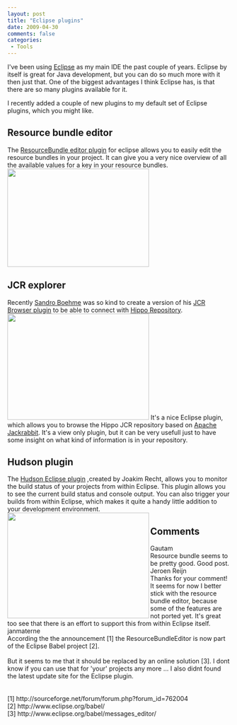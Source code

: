 ```yaml
---
layout: post
title: "Eclipse plugins"
date: 2009-04-30
comments: false
categories:
 - Tools
---
```


I've been using <a href="http://www.eclipse.org/">Eclipse</a> as my main IDE the past couple of years. Eclipse by itself is great for Java development, but you can do so much more with it then just that. One of the biggest advantages I think Eclipse has, is that there are so many plugins available for it.

I recently added a couple of new plugins to my default set of Eclipse plugins, which you might like.

<h2>Resource bundle editor</h2>
The <a href="http://sourceforge.net/projects/eclipse-rbe/">ResourceBundle editor plugin</a> for eclipse allows you to easily edit the resource bundles in your project. It can give you a very nice overview of all the available values for a key in your resource bundles.<br /><img style="cursor: pointer; width: 320px; height: 222px;" src="http://3.bp.blogspot.com/_hd6Y7yyFK7E/SgiVTBiUYwI/AAAAAAAAANc/LiXkZe_v4UA/s320/screenshot-rbeditor.jpg" alt="" id="BLOGGER_PHOTO_ID_5334677912682783490" border="0"/>

<h2>JCR explorer</h2>
Recently <a href="https://www.xing.com/profile/Sandro_Boehme">Sandro Boehme</a> was so kind to create a version of his <a href="http://sourceforge.net/project/showfiles.php?group_id=154841">JCR Browser plugin</a> to be able to connect with <a href="http://docs.onehippo.org/">Hippo Repository</a>.<br /><img style="cursor: pointer; width: 320px; height: 240px;" src="http://2.bp.blogspot.com/_hd6Y7yyFK7E/SgiSpMYTqeI/AAAAAAAAANU/MmPQaNByK9o/s320/screenshot-jcrexplorer.jpg" alt="" id="BLOGGER_PHOTO_ID_5334674995015821794" border="0" />
It's a nice Eclipse plugin, which allows you to browse the Hippo JCR repository based on <a href="http://jackrabbit.apache.org/">Apache Jackrabbit</a>. It's a view only plugin, but it can be very usefull just to have some insight on what kind of information is in your repository.

<h2>Hudson plugin</h2>
The <a href="http://code.google.com/p/hudson-eclipse/">Hudson Eclipse plugin</a> ,created by Joakim Recht, allows you to monitor the build status of your projects from within Eclipse.
This plugin allows you to see the current build status and console output. You can also trigger your builds from within Eclipse, which makes it quite a handy little addition to your development environment.
<img style="cursor: pointer; width: 320px; height: 239px;" src="http://4.bp.blogspot.com/_hd6Y7yyFK7E/SgiW2MBdf7I/AAAAAAAAANk/fWJhAWauuZM/s320/screenshot-hudson.jpg" alt="" id="BLOGGER_PHOTO_ID_5334679616304807858" border="0" align="left"/>
<h2>Comments</h2>
<div class='comments'>
<div class='comment'>
<div class='author'>Gautam</div>
<div class='content'>
Resource bundle seems to be pretty good. Good post.</div>
</div>
<div class='comment'>
<div class='author'>Jeroen Reijn</div>
<div class='content'>
Thanks for your comment! It seems for now I better stick with the resource bundle editor, because some of the features are not ported yet. It's great too see that there is an effort to support this from within Eclipse itself.</div>
</div>
<div class='comment'>
<div class='author'>janmaterne</div>
<div class='content'>
According the the announcement [1] the ResourceBundleEditor is now part of the Eclipse Babel project [2].<br /><br />But it seems to me that it should be replaced by an online solution [3]. I dont know if you can use that for 'your' projects any more ... I also didnt found the latest update site for the Eclipse plugin.<br /><br /><br />[1] http://sourceforge.net/forum/forum.php?forum_id=762004<br />[2] http://www.eclipse.org/babel/<br />[3] http://www.eclipse.org/babel/messages_editor/</div>
</div>
